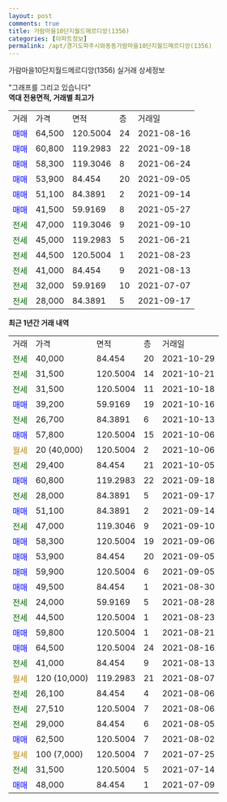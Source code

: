 ```yaml
---
layout: post
comments: true
title: 가람마을10단지월드메르디앙(1356)
categories: [아파트정보]
permalink: /apt/경기도파주시와동동가람마을10단지월드메르디앙(1356)
---
```


가람마을10단지월드메르디앙(1356) 실거래 상세정보

<script type="text/javascript">
  google.charts.load('current', {'packages':['line', 'corechart']});
  google.charts.setOnLoadCallback(drawChart);

  function drawChart() {
    var data = new google.visualization.DataTable();
    data.addColumn('date', '거래일');
    data.addColumn('number', "매매");
    data.addColumn('number', "전세");
    data.addColumn('number', "전매");

    data.addRows([[new Date(Date.parse("2021-10-29")), null, 40000, null], [new Date(Date.parse("2021-10-21")), null, 31500, null], [new Date(Date.parse("2021-10-18")), null, 31500, null], [new Date(Date.parse("2021-10-16")), 39200, null, null], [new Date(Date.parse("2021-10-13")), null, 26700, null], [new Date(Date.parse("2021-10-06")), 57800, null, null], [new Date(Date.parse("2021-10-06")), null, null, null], [new Date(Date.parse("2021-10-05")), null, 29400, null], [new Date(Date.parse("2021-09-18")), 60800, null, null], [new Date(Date.parse("2021-09-17")), null, 28000, null], [new Date(Date.parse("2021-09-14")), 51100, null, null], [new Date(Date.parse("2021-09-10")), null, 47000, null], [new Date(Date.parse("2021-09-06")), 58300, null, null], [new Date(Date.parse("2021-09-05")), 53900, null, null], [new Date(Date.parse("2021-09-05")), 59900, null, null], [new Date(Date.parse("2021-08-30")), 49500, null, null], [new Date(Date.parse("2021-08-28")), null, 24000, null], [new Date(Date.parse("2021-08-23")), null, 44500, null], [new Date(Date.parse("2021-08-21")), 59800, null, null], [new Date(Date.parse("2021-08-16")), 64500, null, null], [new Date(Date.parse("2021-08-13")), null, 41000, null], [new Date(Date.parse("2021-08-07")), null, null, null], [new Date(Date.parse("2021-08-06")), null, 26100, null], [new Date(Date.parse("2021-08-06")), null, 27510, null], [new Date(Date.parse("2021-08-05")), null, 29000, null], [new Date(Date.parse("2021-08-02")), 62500, null, null], [new Date(Date.parse("2021-07-25")), null, null, null], [new Date(Date.parse("2021-07-14")), null, 31500, null], [new Date(Date.parse("2021-07-09")), 48000, null, null]]);

    var options = {
      hAxis: {
        format: 'yyyy/MM/dd'
      },    
      lineWidth: 0,
      pointsVisible: true,    
      title: '최근 1년간 유형별 실거래가 분포',
      legend: { position: 'bottom' }
    };

    var formatter = new google.visualization.NumberFormat({pattern:'###,###'} );
    formatter.format(data, 1);
    formatter.format(data, 2);
    
    setTimeout(function() {
        var chart = new google.visualization.LineChart(document.getElementById('columnchart_material'));
        chart.draw(data, (options));
        document.getElementById('loading').style.display = 'none';
    }, 200);
  }
</script>


<div id="loading" style="z-index:20; display: block; margin-left: 0px">"그래프를 그리고 있습니다"</div>
<div id="columnchart_material" style="width: 95%; margin-left: 0px; display: block"></div>
<!-- contents start -->
<b>역대 전용면적, 거래별 최고가</b>
<table class="sortable">
    <tr>
      <td>거래</td>
      <td>가격</td>
      <td>면적</td>
      <td>층</td>
      <td>거래일</td>
    </tr>
        <tr>
          <td><a style="color: blue">매매</a></td>
          <td>64,500</td>
          <td>120.5004</td>
          <td>24</td>
          <td>2021-08-16</td>
        </tr>            <tr>
          <td><a style="color: blue">매매</a></td>
          <td>60,800</td>
          <td>119.2983</td>
          <td>22</td>
          <td>2021-09-18</td>
        </tr>            <tr>
          <td><a style="color: blue">매매</a></td>
          <td>58,300</td>
          <td>119.3046</td>
          <td>8</td>
          <td>2021-06-24</td>
        </tr>            <tr>
          <td><a style="color: blue">매매</a></td>
          <td>53,900</td>
          <td>84.454</td>
          <td>20</td>
          <td>2021-09-05</td>
        </tr>            <tr>
          <td><a style="color: blue">매매</a></td>
          <td>51,100</td>
          <td>84.3891</td>
          <td>2</td>
          <td>2021-09-14</td>
        </tr>            <tr>
          <td><a style="color: blue">매매</a></td>
          <td>41,500</td>
          <td>59.9169</td>
          <td>8</td>
          <td>2021-05-27</td>
        </tr>        
        <tr>
              <td><a style="color: darkgreen">전세</a></td>
              <td>47,000</td>
              <td>119.3046</td>
              <td>9</td>
              <td>2021-09-10</td>
            </tr>            <tr>
              <td><a style="color: darkgreen">전세</a></td>
              <td>45,000</td>
              <td>119.2983</td>
              <td>5</td>
              <td>2021-06-21</td>
            </tr>            <tr>
              <td><a style="color: darkgreen">전세</a></td>
              <td>44,500</td>
              <td>120.5004</td>
              <td>1</td>
              <td>2021-08-23</td>
            </tr>            <tr>
              <td><a style="color: darkgreen">전세</a></td>
              <td>41,000</td>
              <td>84.454</td>
              <td>9</td>
              <td>2021-08-13</td>
            </tr>            <tr>
              <td><a style="color: darkgreen">전세</a></td>
              <td>32,000</td>
              <td>59.9169</td>
              <td>10</td>
              <td>2021-07-07</td>
            </tr>            <tr>
              <td><a style="color: darkgreen">전세</a></td>
              <td>28,000</td>
              <td>84.3891</td>
              <td>5</td>
              <td>2021-09-17</td>
            </tr>        
    
</table>

<b>최근 1년간 거래 내역</b>

<table class="sortable">
    <tr>
      <td>거래</td>
      <td>가격</td>
      <td>면적</td>
      <td>층</td>
      <td>거래일</td>
    </tr>
    <tr>
      <td><a style="color: darkgreen">전세</a></td>
      <td>40,000</td>
      <td>84.454</td>
      <td>20</td>
      <td>2021-10-29</td>
    </tr>          <tr>
      <td><a style="color: darkgreen">전세</a></td>
      <td>31,500</td>
      <td>120.5004</td>
      <td>14</td>
      <td>2021-10-21</td>
    </tr>          <tr>
      <td><a style="color: darkgreen">전세</a></td>
      <td>31,500</td>
      <td>120.5004</td>
      <td>11</td>
      <td>2021-10-18</td>
    </tr>          <tr>
      <td><a style="color: blue">매매</a></td>
      <td>39,200</td>
      <td>59.9169</td>
      <td>19</td>
      <td>2021-10-16</td>
    </tr>          <tr>
      <td><a style="color: darkgreen">전세</a></td>
      <td>26,700</td>
      <td>84.3891</td>
      <td>6</td>
      <td>2021-10-13</td>
    </tr>          <tr>
      <td><a style="color: blue">매매</a></td>
      <td>57,800</td>
      <td>120.5004</td>
      <td>15</td>
      <td>2021-10-06</td>
    </tr>          <tr>
      <td><a style="color: darkgoldenrod">월세</a></td>
      <td>20 (40,000)</td>
      <td>120.5004</td>
      <td>2</td>
      <td>2021-10-06</td>
    </tr>          <tr>
      <td><a style="color: darkgreen">전세</a></td>
      <td>29,400</td>
      <td>84.454</td>
      <td>21</td>
      <td>2021-10-05</td>
    </tr>          <tr>
      <td><a style="color: blue">매매</a></td>
      <td>60,800</td>
      <td>119.2983</td>
      <td>22</td>
      <td>2021-09-18</td>
    </tr>          <tr>
      <td><a style="color: darkgreen">전세</a></td>
      <td>28,000</td>
      <td>84.3891</td>
      <td>5</td>
      <td>2021-09-17</td>
    </tr>          <tr>
      <td><a style="color: blue">매매</a></td>
      <td>51,100</td>
      <td>84.3891</td>
      <td>2</td>
      <td>2021-09-14</td>
    </tr>          <tr>
      <td><a style="color: darkgreen">전세</a></td>
      <td>47,000</td>
      <td>119.3046</td>
      <td>9</td>
      <td>2021-09-10</td>
    </tr>          <tr>
      <td><a style="color: blue">매매</a></td>
      <td>58,300</td>
      <td>120.5004</td>
      <td>19</td>
      <td>2021-09-06</td>
    </tr>          <tr>
      <td><a style="color: blue">매매</a></td>
      <td>53,900</td>
      <td>84.454</td>
      <td>20</td>
      <td>2021-09-05</td>
    </tr>          <tr>
      <td><a style="color: blue">매매</a></td>
      <td>59,900</td>
      <td>120.5004</td>
      <td>6</td>
      <td>2021-09-05</td>
    </tr>          <tr>
      <td><a style="color: blue">매매</a></td>
      <td>49,500</td>
      <td>84.454</td>
      <td>1</td>
      <td>2021-08-30</td>
    </tr>          <tr>
      <td><a style="color: darkgreen">전세</a></td>
      <td>24,000</td>
      <td>59.9169</td>
      <td>5</td>
      <td>2021-08-28</td>
    </tr>          <tr>
      <td><a style="color: darkgreen">전세</a></td>
      <td>44,500</td>
      <td>120.5004</td>
      <td>1</td>
      <td>2021-08-23</td>
    </tr>          <tr>
      <td><a style="color: blue">매매</a></td>
      <td>59,800</td>
      <td>120.5004</td>
      <td>1</td>
      <td>2021-08-21</td>
    </tr>          <tr>
      <td><a style="color: blue">매매</a></td>
      <td>64,500</td>
      <td>120.5004</td>
      <td>24</td>
      <td>2021-08-16</td>
    </tr>          <tr>
      <td><a style="color: darkgreen">전세</a></td>
      <td>41,000</td>
      <td>84.454</td>
      <td>9</td>
      <td>2021-08-13</td>
    </tr>          <tr>
      <td><a style="color: darkgoldenrod">월세</a></td>
      <td>120 (10,000)</td>
      <td>119.2983</td>
      <td>21</td>
      <td>2021-08-07</td>
    </tr>          <tr>
      <td><a style="color: darkgreen">전세</a></td>
      <td>26,100</td>
      <td>84.454</td>
      <td>4</td>
      <td>2021-08-06</td>
    </tr>          <tr>
      <td><a style="color: darkgreen">전세</a></td>
      <td>27,510</td>
      <td>120.5004</td>
      <td>7</td>
      <td>2021-08-06</td>
    </tr>          <tr>
      <td><a style="color: darkgreen">전세</a></td>
      <td>29,000</td>
      <td>84.454</td>
      <td>6</td>
      <td>2021-08-05</td>
    </tr>          <tr>
      <td><a style="color: blue">매매</a></td>
      <td>62,500</td>
      <td>120.5004</td>
      <td>7</td>
      <td>2021-08-02</td>
    </tr>          <tr>
      <td><a style="color: darkgoldenrod">월세</a></td>
      <td>100 (7,000)</td>
      <td>120.5004</td>
      <td>7</td>
      <td>2021-07-25</td>
    </tr>          <tr>
      <td><a style="color: darkgreen">전세</a></td>
      <td>31,500</td>
      <td>120.5004</td>
      <td>5</td>
      <td>2021-07-14</td>
    </tr>          <tr>
      <td><a style="color: blue">매매</a></td>
      <td>48,000</td>
      <td>84.454</td>
      <td>1</td>
      <td>2021-07-09</td>
    </tr>      </table>
<!-- contents end -->    

